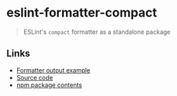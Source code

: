 # eslint-formatter-compact

> ESLint's `compact` formatter as a standalone package

## Links

- [Formatter output example](https://eslint.org/docs/user-guide/formatters/#compact)
- [Source code](https://github.com/fregante/eslint-formatters/tree/main/packages/eslint-formatter-compact)
- [npm package contents](https://www.unpkg.com/browse/eslint-formatter-compact/)
